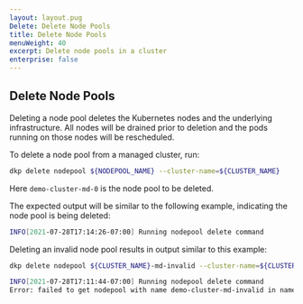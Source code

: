 ```yaml
---
layout: layout.pug
Delete: Delete Node Pools
title: Delete Node Pools
menuWeight: 40
excerpt: Delete node pools in a cluster
enterprise: false
---
```


## Delete Node Pools

Deleting a node pool deletes the Kubernetes nodes and the underlying infrastructure. All nodes will be drained prior to deletion and the pods running on those nodes will be rescheduled.

To delete a node pool from a managed cluster, run:

```sh
dkp delete nodepool ${NODEPOOL_NAME} --cluster-name=${CLUSTER_NAME}
```

Here `demo-cluster-md-0` is the node pool to be deleted.

The expected output will be similar to the following example, indicating the node pool is being deleted:

```sh
INFO[2021-07-28T17:14:26-07:00] Running nodepool delete command               Nodepool=demo-cluster-md-0 clusterName=demo-cluster managementClusterKubeconfig= namespace=default src="nodepool/delete.go:80"
```

Deleting an invalid node pool results in output similar to this example:

```sh
dkp delete nodepool ${CLUSTER_NAME}-md-invalid --cluster-name=${CLUSTER_NAME}

INFO[2021-07-28T17:11:44-07:00] Running nodepool delete command               Nodepool=demo-cluster-md-invalid clusterName=demo-cluster managementClusterKubeconfig= namespace=default src="nodepool/delete.go:80"
Error: failed to get nodepool with name demo-cluster-md-invalid in namespace default : failed to get nodepool with name demo-cluster-md-invalid in namespace default : machinedeployments.cluster.x-k8s.io "demo-cluster-md-invalid" not found
```
